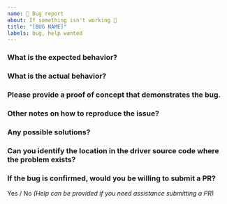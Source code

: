 ```yaml
---
name: 🐜 Bug report
about: If something isn't working 🔧
title: "[BUG NAME]"
labels: bug, help wanted
---
```


### What is the expected behavior?

### What is the actual behavior?

### Please provide a proof of concept that demonstrates the bug.

### Other notes on how to reproduce the issue?

### Any possible solutions?

### Can you identify the location in the driver source code where the problem exists?

### If the bug is confirmed, would you be willing to submit a PR?

Yes / No _(Help can be provided if you need assistance submitting a PR)_
